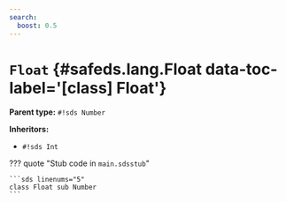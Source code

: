 ```yaml
---
search:
  boost: 0.5
---
```


[//]: # (DO NOT EDIT THIS FILE DIRECTLY. Instead, edit the corresponding stub file and execute `npm run docs:api`.)

# <code class="doc-symbol doc-symbol-class"></code> `Float` {#safeds.lang.Float data-toc-label='[class] Float'}

**Parent type:** `#!sds Number`

**Inheritors:**

- `#!sds Int`

??? quote "Stub code in `main.sdsstub`"

    ```sds linenums="5"
    class Float sub Number
    ```
